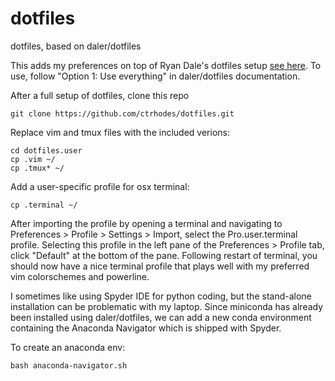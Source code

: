 # dotfiles
dotfiles, based on daler/dotfiles 

This adds my preferences on top of Ryan Dale's dotfiles setup [see here](https://github.com/daler/dotfiles). To use, follow "Option 1: Use everything" in daler/dotfiles documentation.

After a full setup of dotfiles, clone this repo
```
git clone https://github.com/ctrhodes/dotfiles.git
```

Replace vim and tmux files with the included verions:
```
cd dotfiles.user
cp .vim ~/
cp .tmux* ~/
```

Add a user-specific profile for osx terminal:
```
cp .terminal ~/
```

After importing the profile by opening a terminal and navigating to Preferences > Profile > Settings > Import, select the Pro.user.terminal profile. Selecting this profile in the left pane of the Preferences > Profile tab, click "Default" at the bottom of the pane. Following restart of terminal, you should now have a nice terminal profile that plays well with my preferred vim colorschemes and powerline.

I sometimes like using Spyder IDE for python coding, but the stand-alone installation can be problematic with my laptop. Since miniconda has already been installed using daler/dotfiles, we can add a new conda environment containing the Anaconda Navigator which is shipped with Spyder.

To create an anaconda env:
```
bash anaconda-navigator.sh
```
